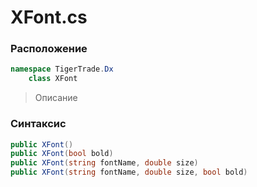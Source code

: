 
# XFont.cs
### Расположение
```csharp
namespace TigerTrade.Dx  
    class XFont
```

> Описание

### Синтаксис
```csharp
public XFont()
public XFont(bool bold)
public XFont(string fontName, double size)
public XFont(string fontName, double size, bool bold)
```
